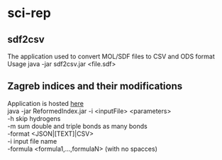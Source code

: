 # sci-rep
## sdf2csv
The application used to convert MOL/SDF files to CSV and ODS format </br>
Usage java -jar sdf2csv.jar <file.sdf>
<br>
## Zagreb indices and their modifications
Application is hosted <a href="http://meteo2.irb.hr/indexer/">here</a><br>
java -jar ReformedIndex.jar -i \<inputFile\> \<parameters\><br>
-h skip hydrogens<br>
-m sum double and triple bonds as many bonds<br>
-format <JSON|[TEXT]|CSV><br>
-i input file name<br>
-formula <formula1,...,formulaN> (with no spacces)<br>
